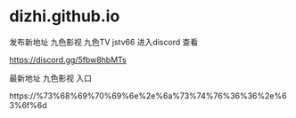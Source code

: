 # dizhi.github.io
发布新地址
九色影视  九色TV jstv66
进入discord 查看

https://discord.gg/5fbw8hbMTs

最新地址 九色影视 入口

https://%73%68%69%70%69%6e%2e%6a%73%74%76%36%36%2e%63%6f%6d
